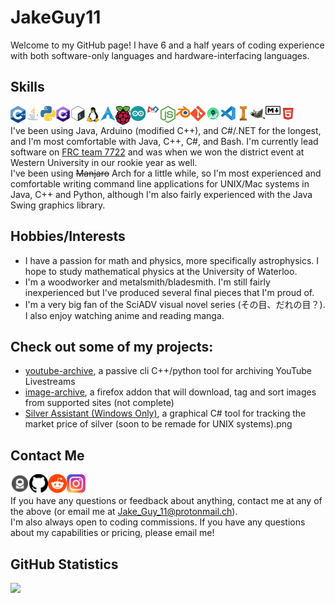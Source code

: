 # JakeGuy11
Welcome to my GitHub page! I have 6 and a half years of coding experience with both software-only languages and hardware-interfacing languages.

## Skills

[<img align="left" alt="C++" width="24px" src="cpp.png" />](https://www.cplusplus.com/)
[<img align="left" alt="Java" width="24px" src="java.png" />](https://www.java.com/)
[<img align="left" alt="Python" width="24px" src="python.png" />](https://www.python.org/)
[<img align="left" alt="C#" width="24px" src="cs.png" />](https://docs.microsoft.com/en-us/dotnet/csharp/)
[<img align="left" alt="Bash" width="24px" src="bash.png" />](https://www.gnu.org/software/bash/)
[<img align="left" alt="Linux" width="24px" src="linux.png" />](https://www.linux.org/)
[<img align="left" alt="Arch Linux" width="24px" src="arch.png" />](https://archlinux.org/)
[<img align="left" alt="Raspberry Pi" width="24px" src="rpi.png" />](https://www.raspberrypi.org/)
[<img align="left" alt="Arduino" width="24px" src="arduino.png" />](https://www.arduino.cc/)
[<img align="left" alt="FRC" width="24px" src="frc.png" />](https://www.firstinspires.org/robotics/frc)
[<img align="left" alt="NodeJS" width="24px" src="node.png" />](https://nodejs.org/en/)
[<img align="left" alt="Blender" width="24px" src="blender.png" />](https://www.blender.org/)
[<img align="left" alt="Git" width="24px" src="git.png" />](https://git-scm.com/)
[<img align="left" alt="Android Studio" width="24px" src="as.png" />](https://developer.android.com/studio)
[<img align="left" alt="Visual Studio" width="24px" src="vs.png" />](https://visualstudio.microsoft.com/)
[<img align="left" alt="Inventor" width="24px" src="inventor.png" />](https://www.autodesk.ca/en/products/inventor/overview?term=1-YEAR&support=null)
[<img align="left" alt="GIMP" width="24px" src="gimp.png" />](https://www.gimp.org/)
[<img align="left" alt="Markdown" width="24px" src="md.png" />](https://daringfireball.net/projects/markdown/)
[<img align="left" alt="HTML" width="24px" src="html.png" />](https://html.spec.whatwg.org/)
<br />


I've been using Java, Arduino (modified C++), and C#/.NET for the longest, and I'm most comfortable with Java, C++, C#, and Bash. I'm currently lead software on [FRC team 7722](https://www.thebluealliance.com/team/7722/2019) and was when we won the district event at Western University in our rookie year as well.\
I've been using ~~Manjaro~~ Arch for a little while, so I'm most experienced and comfortable writing command line applications for UNIX/Mac systems in Java, C++ and Python, although I'm also fairly experienced with the Java Swing graphics library.
## Hobbies/Interests
- I have a passion for math and physics, more specifically astrophysics. I hope to study mathematical physics at the University of Waterloo.
- I'm a woodworker and metalsmith/bladesmith. I'm still fairly inexperienced but I've produced several final pieces that I'm proud of.
- I'm a very big fan of the SciADV visual novel series (その目、だれの目？). I also enjoy watching anime and reading manga.
## Check out some of my projects:
- [youtube-archive](https://github.com/JakeGuy11/youtube-archive), a passive cli C++/python tool for archiving YouTube Livestreams
- [image-archive](https://github.com/JakeGuy11/image-archive), a firefox addon that will download, tag and sort images from supported sites (not complete)
- [Silver Assistant (Windows Only)](https://github.com/JakeGuy11/silver-assistant-windows-only), a graphical C# tool for tracking the market price of silver (soon to be remade for UNIX systems).png
## Contact Me
[<img align="left" alt="Email" width="30px" src="protonmail.png" />](mailto:Jake_Guy_11@protonmail.ch)
[<img align="left" alt="Github" width="30px" src="github.png" />](https://github.com/JakeGuy11)
[<img align="left" alt="Reddit" width="30px" src="reddit.png" />](https://www.reddit.com/user/Jake_Guy_11)
[<img align="left" alt="Instagram" width="30px" src="instagram.png" />](https://www.instagram.com/jake_guy_11/)
<br />
\
If you have any questions or feedback about anything, contact me at any of the above (or email me at Jake_Guy_11@protonmail.ch).\
I'm also always open to coding commissions. If you have any questions about my capabilities or pricing, please email me!
## GitHub Statistics
![](https://github-readme-stats.vercel.app/api?username=JakeGuy11)
